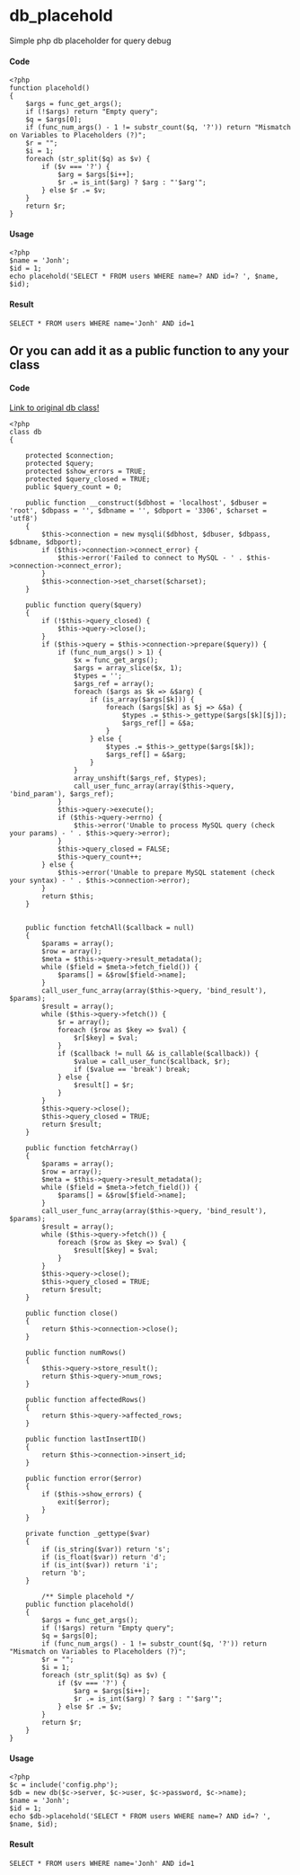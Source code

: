 # db_placehold

Simple php db placeholder for query debug

#### Code

```
<?php
function placehold()
{
    $args = func_get_args();
    if (!$args) return "Empty query";
    $q = $args[0];
    if (func_num_args() - 1 != substr_count($q, '?')) return "Mismatch on Variables to Placeholders (?)";
    $r = "";
    $i = 1;
    foreach (str_split($q) as $v) {
        if ($v === '?') {
            $arg = $args[$i++];
            $r .= is_int($arg) ? $arg : "'$arg'";
        } else $r .= $v;
    }
    return $r;
}
```

#### Usage

```
<?php
$name = 'Jonh';
$id = 1;
echo placehold('SELECT * FROM users WHERE name=? AND id=? ', $name, $id);
```

#### Result

```SELECT * FROM users WHERE name='Jonh' AND id=1```

## Or you can add it as a public function to any your class

#### Code
[Link to original db class!](https://codeshack.io/super-fast-php-mysql-database-class/)
```
<?php
class db
{

	protected $connection;
	protected $query;
	protected $show_errors = TRUE;
	protected $query_closed = TRUE;
	public $query_count = 0;

	public function __construct($dbhost = 'localhost', $dbuser = 'root', $dbpass = '', $dbname = '', $dbport = '3306', $charset = 'utf8')
	{
		$this->connection = new mysqli($dbhost, $dbuser, $dbpass, $dbname, $dbport);
		if ($this->connection->connect_error) {
			$this->error('Failed to connect to MySQL - ' . $this->connection->connect_error);
		}
		$this->connection->set_charset($charset);
	}

	public function query($query)
	{
		if (!$this->query_closed) {
			$this->query->close();
		}
		if ($this->query = $this->connection->prepare($query)) {
			if (func_num_args() > 1) {
				$x = func_get_args();
				$args = array_slice($x, 1);
				$types = '';
				$args_ref = array();
				foreach ($args as $k => &$arg) {
					if (is_array($args[$k])) {
						foreach ($args[$k] as $j => &$a) {
							$types .= $this->_gettype($args[$k][$j]);
							$args_ref[] = &$a;
						}
					} else {
						$types .= $this->_gettype($args[$k]);
						$args_ref[] = &$arg;
					}
				}
				array_unshift($args_ref, $types);
				call_user_func_array(array($this->query, 'bind_param'), $args_ref);
			}
			$this->query->execute();
			if ($this->query->errno) {
				$this->error('Unable to process MySQL query (check your params) - ' . $this->query->error);
			}
			$this->query_closed = FALSE;
			$this->query_count++;
		} else {
			$this->error('Unable to prepare MySQL statement (check your syntax) - ' . $this->connection->error);
		}
		return $this;
	}


	public function fetchAll($callback = null)
	{
		$params = array();
		$row = array();
		$meta = $this->query->result_metadata();
		while ($field = $meta->fetch_field()) {
			$params[] = &$row[$field->name];
		}
		call_user_func_array(array($this->query, 'bind_result'), $params);
		$result = array();
		while ($this->query->fetch()) {
			$r = array();
			foreach ($row as $key => $val) {
				$r[$key] = $val;
			}
			if ($callback != null && is_callable($callback)) {
				$value = call_user_func($callback, $r);
				if ($value == 'break') break;
			} else {
				$result[] = $r;
			}
		}
		$this->query->close();
		$this->query_closed = TRUE;
		return $result;
	}

	public function fetchArray()
	{
		$params = array();
		$row = array();
		$meta = $this->query->result_metadata();
		while ($field = $meta->fetch_field()) {
			$params[] = &$row[$field->name];
		}
		call_user_func_array(array($this->query, 'bind_result'), $params);
		$result = array();
		while ($this->query->fetch()) {
			foreach ($row as $key => $val) {
				$result[$key] = $val;
			}
		}
		$this->query->close();
		$this->query_closed = TRUE;
		return $result;
	}

	public function close()
	{
		return $this->connection->close();
	}

	public function numRows()
	{
		$this->query->store_result();
		return $this->query->num_rows;
	}

	public function affectedRows()
	{
		return $this->query->affected_rows;
	}

	public function lastInsertID()
	{
		return $this->connection->insert_id;
	}

	public function error($error)
	{
		if ($this->show_errors) {
			exit($error);
		}
	}

	private function _gettype($var)
	{
		if (is_string($var)) return 's';
		if (is_float($var)) return 'd';
		if (is_int($var)) return 'i';
		return 'b';
	}
    
    	/** Simple placehold */
	public function placehold()
	{
		$args = func_get_args();
		if (!$args) return "Empty query";
		$q = $args[0];
		if (func_num_args() - 1 != substr_count($q, '?')) return "Mismatch on Variables to Placeholders (?)";
		$r = "";
		$i = 1;
		foreach (str_split($q) as $v) {
			if ($v === '?') {
				$arg = $args[$i++];
				$r .= is_int($arg) ? $arg : "'$arg'";
			} else $r .= $v;
		}
		return $r;
	}
}
```

#### Usage

```
<?php
$c = include('config.php');
$db = new db($c->server, $c->user, $c->password, $c->name);
$name = 'Jonh';
$id = 1;
echo $db->placehold('SELECT * FROM users WHERE name=? AND id=? ', $name, $id);
```

#### Result

```SELECT * FROM users WHERE name='Jonh' AND id=1```
